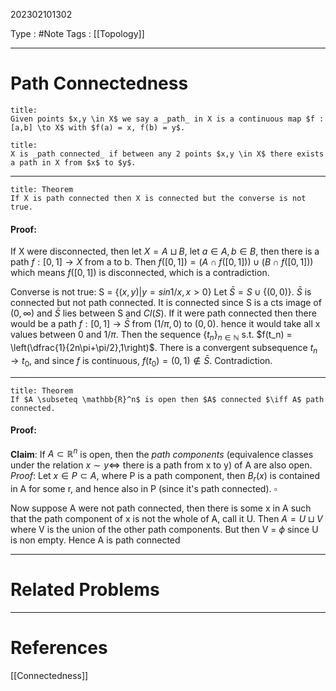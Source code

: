 202302101302

Type : #Note
Tags : [[Topology]]

---
# Path Connectedness
```ad-note
title: 
Given points $x,y \in X$ we say a _path_ in X is a continuous map $f : [a,b] \to X$ with $f(a) = x, f(b) = y$.
```

```ad-note
title:
X is _path connected_ if between any 2 points $x,y \in X$ there exists a path in X from $x$ to $y$.
```

--- 

```ad-note
title: Theorem
If X is path connected then X is connected but the converse is not true.
```

#### Proof:
If X were disconnected, then let $X = A \sqcup B$, let $a \in A, b \in B$, then there is a path $f : [0,1] \to X$ from a to b. Then $f([0,1]) = (A \cap f([0,1])) \cup (B \cap f([0,1]))$ which means $f([0,1])$ is disconnected, which is a contradiction.

Converse is not true:
S = $\{(x,y) | y = sin 1/x, x>0\}$
Let $\bar S = S \cup \{(0,0)\}$.
$\bar S$ is connected but not path connected. It is connected since S is a cts image of $(0,\infty)$ and $\bar S$ lies between S and $Cl(S)$. 
If it were path connected then there would be a path $f:[0,1] \to \bar S$ from $(1/\pi,0)$ to $(0,0)$. hence it would take all x values between 0 and $1/\pi$. 
Then the sequence $\{t_n\}_{n\in \mathbb{N}}$ s.t. $f(t_n) = \left(\dfrac{1}{2n\pi+\pi/2},1\right)$. There is a convergent subsequence $t_n \to t_0$, and since $f$ is continuous, $f(t_0) = (0,1) \notin \bar S$. Contradiction.

---

```ad-note
title: Theorem
If $A \subseteq \mathbb{R}^n$ is open then $A$ connected $\iff A$ path connected.
```

#### Proof:
**Claim**: If $A \subset \mathbb{R}^n$ is open, then the _path components_ (equivalence classes under the relation $x\sim y \iff$ there is a path from x to y) of A are also open.
_Proof_: Let $x \in P \subset A$, where P is a path component, then $B_r(x)$ is contained in A for some r, and hence also in P (since it's path connected). $\square$

Now suppose A were not path connected, then there is some x in A such that the path component of x is not the whole of A, call it U. Then $A = U \sqcup V$ where V is the union of the other path components. But then V = $\phi$ since U is non empty.
Hence A is path connected

---
# Related Problems

---
# References
[[Connectedness]]